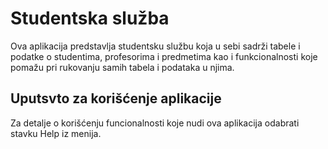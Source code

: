 # Studentska služba
Ova aplikacija predstavlja studentsku službu koja u sebi sadrži tabele i podatke
o studentima, profesorima i predmetima kao i funkcionalnosti koje pomažu pri rukovanju
samih tabela i podataka u njima.
## Uputsvto za korišćenje aplikacije
Za detalje o korišćenju funcionalnosti koje nudi ova aplikacija odabrati stavku Help iz menija.



